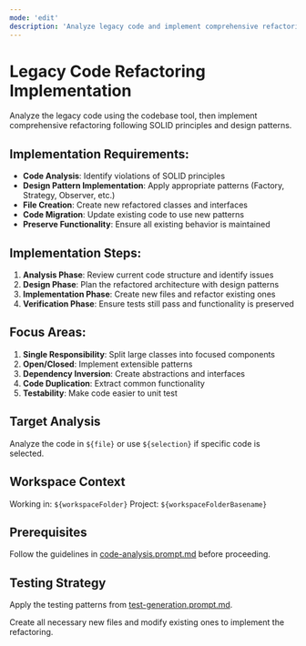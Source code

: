 ```yaml
---
mode: 'edit'
description: 'Analyze legacy code and implement comprehensive refactoring with design patterns'
---
```


# Legacy Code Refactoring Implementation

Analyze the legacy code using the codebase tool, then implement comprehensive refactoring following SOLID principles and design patterns.

## Implementation Requirements:
- **Code Analysis**: Identify violations of SOLID principles
- **Design Pattern Implementation**: Apply appropriate patterns (Factory, Strategy, Observer, etc.)
- **File Creation**: Create new refactored classes and interfaces
- **Code Migration**: Update existing code to use new patterns
- **Preserve Functionality**: Ensure all existing behavior is maintained

## Implementation Steps:
1. **Analysis Phase**: Review current code structure and identify issues
2. **Design Phase**: Plan the refactored architecture with design patterns
3. **Implementation Phase**: Create new files and refactor existing ones
4. **Verification Phase**: Ensure tests still pass and functionality is preserved

## Focus Areas:
1. **Single Responsibility**: Split large classes into focused components
2. **Open/Closed**: Implement extensible patterns
3. **Dependency Inversion**: Create abstractions and interfaces
4. **Code Duplication**: Extract common functionality
5. **Testability**: Make code easier to unit test

## Target Analysis
Analyze the code in `${file}` or use `${selection}` if specific code is selected.

## Workspace Context
Working in: `${workspaceFolder}`
Project: `${workspaceFolderBasename}`

## Prerequisites
Follow the guidelines in [code-analysis.prompt.md](./code-analysis.prompt.md) before proceeding.

## Testing Strategy
Apply the testing patterns from [test-generation.prompt.md](./test-generation.prompt.md).

Create all necessary new files and modify existing ones to implement the refactoring.
